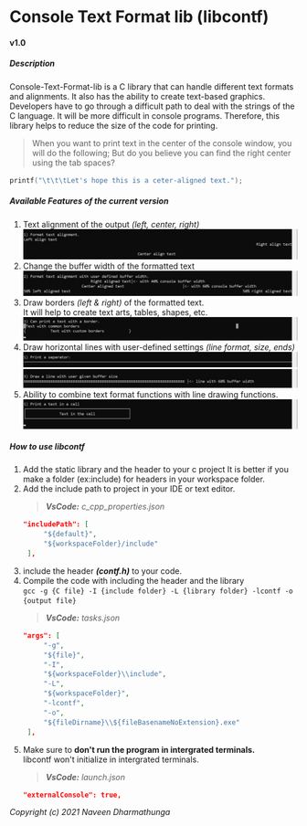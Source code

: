 # Console Text Format lib (libcontf)
#### v1.0

##### _Description_
Console-Text-Format-lib is a C library that can handle different text formats and alignments. It also has the ability to create text-based graphics. Developers have to go through a difficult path to deal with the strings of the C language. It will be more difficult in console programs. Therefore, this library helps to reduce the size of the code for printing.

>When you want to print text in the center of the console window, you will do the following; But do you believe you can find the right center using the tab spaces?
```C
printf("\t\t\tLet's hope this is a ceter-aligned text.");
```

##### _Available Features of the current version_
1. Text alignment of the output _(left, center, right)_  
   ![Text Alignments](res/text-alignment.png)
2. Change the buffer width of the formatted text
   ![Format Text with buffer](res/text-buffer.png)
3. Draw borders _(left & right)_ of the formatted text.  
   It will help to create text arts, tables, shapes, etc.  
   ![Text with borders](res/text-border.png)
4. Draw horizontal lines with user-defined settings _(line format, size, ends)_  
   ![separator](res/line-separator.png)  
   ![Draw lines](res/line-buffer.png)
5. Ability to combine text format functions with line drawing functions.
   ![Print a cell](res/combinations.png)

##### _How to use libcontf_
1. Add the static library and the header to your c project
   It is better if you make a folder (ex:include) for headers in your workspace folder. 
2. Add the include path to project in your IDE or text editor.
   >_**VsCode:** c_cpp_properties.json_  
   ```json
   "includePath": [
        "${default}",
        "${workspaceFolder}/include"
    ],
    ```
3. include the header _**(contf.h)**_ to your code.
4. Compile the code with including the header and the library  
   `gcc -g {C file} -I {include folder} -L {library folder} -lcontf -o {output file}`
   >_**VsCode:** tasks.json_  
   ```json
   "args": [
        "-g",
        "${file}",
        "-I",
        "${workspaceFolder}\\include",
        "-L",
        "${workspaceFolder}",
        "-lcontf",
        "-o",
        "${fileDirname}\\${fileBasenameNoExtension}.exe"
    ],
    ```
5. Make sure to **don't run the program in intergrated terminals.**  
   libcontf won't initialize in intergrated terminals.  
   >_**VsCode:** launch.json_  
   ```json
   "externalConsole": true,
    ```

_Copyright (c) 2021 Naveen Dharmathunga_